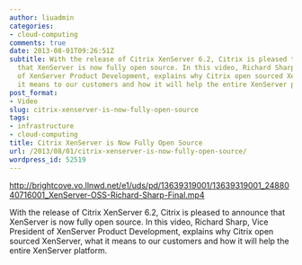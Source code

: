 ```yaml
---
author: liuadmin
categories:
- cloud-computing
comments: true
date: 2013-08-01T09:26:51Z
subtitle: With the release of Citrix XenServer 6.2, Citrix is pleased to announce
  that XenServer is now fully open source. In this video, Richard Sharp, Vice President
  of XenServer Product Development, explains why Citrix open sourced XenServer, what
  it means to our customers and how it will help the entire XenServer platform.
post_format:
- Video
slug: citrix-xenserver-is-now-fully-open-source
tags:
- infrastructure
- cloud-computing
title: Citrix XenServer is Now Fully Open Source
url: /2013/08/01/citrix-xenserver-is-now-fully-open-source/
wordpress_id: 52519
---
```


http://brightcove.vo.llnwd.net/e1/uds/pd/13639319001/13639319001_2488040716001_XenServer-OSS-Richard-Sharp-Final.mp4

With the release of Citrix XenServer 6.2, Citrix is pleased to announce that XenServer is now fully open source. In this video, Richard Sharp, Vice President of XenServer Product Development, explains why Citrix open sourced XenServer, what it means to our customers and how it will help the entire XenServer platform.
